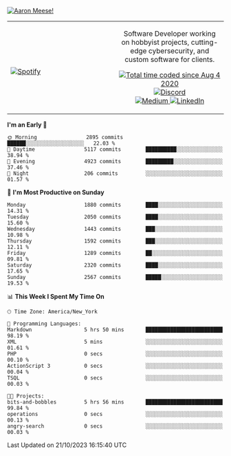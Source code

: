 [![Aaron Meese!](https://user-images.githubusercontent.com/17814535/88975338-a2aabf00-d27f-11ea-963f-8a19608716b4.png)](https://github.com/ajmeese7/readme-ascii "README ASCII")

<!-- Modified from project here: https://github.com/novatorem/novatorem -->
<table width="100%">
  <tr>
  <td width="50%">

&nbsp; <br> [![Spotify](https://ajmeese7.vercel.app/api/spotify)](https://open.spotify.com/user/ajmeese)

  </td>
  <td width="50%">
    <p align="center">
    Software Developer working on hobbyist projects, cutting-edge cybersecurity, and custom software for clients.
    </p>
    <p align="center">
      <a href="https://wakatime.com/@f726891d-3b02-46cd-9b60-e8c59f9e2b14">
        <img src="https://wakatime.com/badge/user/f726891d-3b02-46cd-9b60-e8c59f9e2b14.svg" alt="Total time coded since Aug 4 2020" title="WakaTime" />
      </a>
      <a href="http://link.aaronmeese.com/discord">
        <img src="https://img.shields.io/badge/discord-ajmeese7%234835-369?style=flat-square&logo=discord&logoColor=white&color=purple" alt="Discord" title="Discord">
      </a>
      <br />
      <a href="https://link.aaronmeese.com/medium">
        <img src="https://img.shields.io/badge/medium-ajmeese7-1DB954?style=flat-square&logo=medium&logoColor=white" alt="Medium" title="Medium">
      </a>
      <a href="https://link.aaronmeese.com/linkedin">
        <img src="https://img.shields.io/badge/linkedIn-aaronmeese-1DB954?style=flat-square&logo=linkedin&logoColor=white&color=blue" alt="LinkedIn" title="LinkedIn">
      </a>
    </p>
  </td>

</table>

[//]: <> (The `&nbsp;` is to have Aphelion take up more space)

<!--START_SECTION:waka-->
**I'm an Early 🐤** 

```text
🌞 Morning                2895 commits        ██████░░░░░░░░░░░░░░░░░░░   22.03 % 
🌆 Daytime                5117 commits        ██████████░░░░░░░░░░░░░░░   38.94 % 
🌃 Evening                4923 commits        █████████░░░░░░░░░░░░░░░░   37.46 % 
🌙 Night                  206 commits         ░░░░░░░░░░░░░░░░░░░░░░░░░   01.57 % 
```
📅 **I'm Most Productive on Sunday** 

```text
Monday                   1880 commits        ████░░░░░░░░░░░░░░░░░░░░░   14.31 % 
Tuesday                  2050 commits        ████░░░░░░░░░░░░░░░░░░░░░   15.60 % 
Wednesday                1443 commits        ███░░░░░░░░░░░░░░░░░░░░░░   10.98 % 
Thursday                 1592 commits        ███░░░░░░░░░░░░░░░░░░░░░░   12.11 % 
Friday                   1289 commits        ██░░░░░░░░░░░░░░░░░░░░░░░   09.81 % 
Saturday                 2320 commits        ████░░░░░░░░░░░░░░░░░░░░░   17.65 % 
Sunday                   2567 commits        █████░░░░░░░░░░░░░░░░░░░░   19.53 % 
```


📊 **This Week I Spent My Time On** 

```text
🕑︎ Time Zone: America/New_York

💬 Programming Languages: 
Markdown                 5 hrs 50 mins       █████████████████████████   98.19 % 
XML                      5 mins              ░░░░░░░░░░░░░░░░░░░░░░░░░   01.61 % 
PHP                      0 secs              ░░░░░░░░░░░░░░░░░░░░░░░░░   00.10 % 
ActionScript 3           0 secs              ░░░░░░░░░░░░░░░░░░░░░░░░░   00.04 % 
TSQL                     0 secs              ░░░░░░░░░░░░░░░░░░░░░░░░░   00.03 % 

🐱‍💻 Projects: 
bits-and-bobbles         5 hrs 56 mins       █████████████████████████   99.84 % 
operations               0 secs              ░░░░░░░░░░░░░░░░░░░░░░░░░   00.13 % 
angry-search             0 secs              ░░░░░░░░░░░░░░░░░░░░░░░░░   00.03 % 
```


 Last Updated on 21/10/2023 16:15:40 UTC
<!--END_SECTION:waka-->
